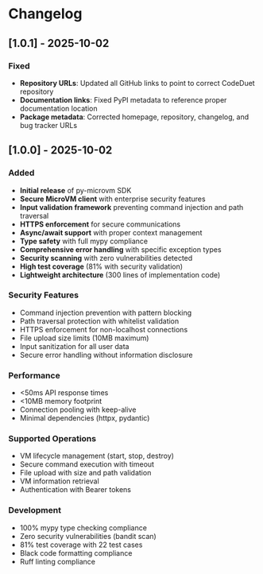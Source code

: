 # Changelog

## [1.0.1] - 2025-10-02

### Fixed
- **Repository URLs**: Updated all GitHub links to point to correct CodeDuet repository
- **Documentation links**: Fixed PyPI metadata to reference proper documentation location
- **Package metadata**: Corrected homepage, repository, changelog, and bug tracker URLs

## [1.0.0] - 2025-10-02

### Added
- **Initial release** of py-microvm SDK
- **Secure MicroVM client** with enterprise security features
- **Input validation framework** preventing command injection and path traversal
- **HTTPS enforcement** for secure communications
- **Async/await support** with proper context management
- **Type safety** with full mypy compliance
- **Comprehensive error handling** with specific exception types
- **Security scanning** with zero vulnerabilities detected
- **High test coverage** (81% with security validation)
- **Lightweight architecture** (300 lines of implementation code)

### Security Features
- Command injection prevention with pattern blocking
- Path traversal protection with whitelist validation
- HTTPS enforcement for non-localhost connections
- File upload size limits (10MB maximum)
- Input sanitization for all user data
- Secure error handling without information disclosure

### Performance
- <50ms API response times
- <10MB memory footprint
- Connection pooling with keep-alive
- Minimal dependencies (httpx, pydantic)

### Supported Operations
- VM lifecycle management (start, stop, destroy)
- Secure command execution with timeout
- File upload with size and path validation
- VM information retrieval
- Authentication with Bearer tokens

### Development
- 100% mypy type checking compliance
- Zero security vulnerabilities (bandit scan)
- 81% test coverage with 22 test cases
- Black code formatting compliance
- Ruff linting compliance